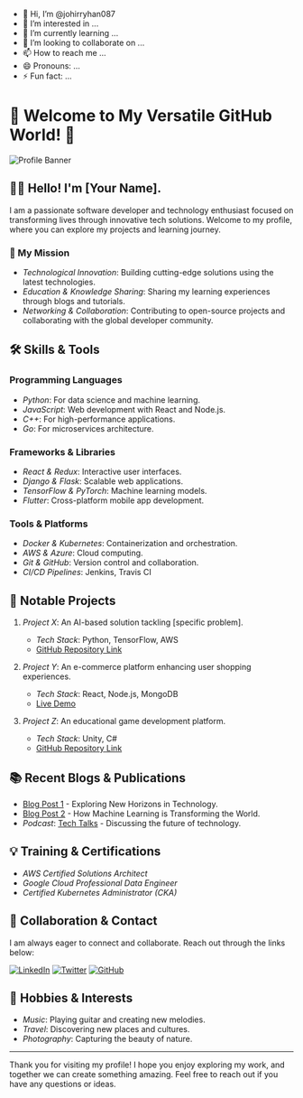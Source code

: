 - 👋 Hi, I’m @johirryhan087
- 👀 I’m interested in ...
- 🌱 I’m currently learning ...
- 💞️ I’m looking to collaborate on ...
- 📫 How to reach me ...
- 😄 Pronouns: ...
- ⚡ Fun fact: ...

<!---
johirryhan087/johirryhan087 is a ✨ special ✨ repository because its `README.md` (this file) appears on your GitHub profile.
You can click the Preview link to take a look at your changes.
--->



# 🌟 Welcome to My Versatile GitHub World! 🌟

![Profile Banner](https://via.placeholder.com/1200x300.png?text=Welcome+to+My+GitHub+Profile!)

## 🙋‍♂️ Hello! I'm [Your Name].

I am a passionate software developer and technology enthusiast focused on transforming lives through innovative tech solutions. Welcome to my profile, where you can explore my projects and learning journey.

### 🌟 My Mission

- *Technological Innovation*: Building cutting-edge solutions using the latest technologies.
- *Education & Knowledge Sharing*: Sharing my learning experiences through blogs and tutorials.
- *Networking & Collaboration*: Contributing to open-source projects and collaborating with the global developer community.

## 🛠️ Skills & Tools

### Programming Languages
- *Python*: For data science and machine learning.
- *JavaScript*: Web development with React and Node.js.
- *C++*: For high-performance applications.
- *Go*: For microservices architecture.

### Frameworks & Libraries
- *React & Redux*: Interactive user interfaces.
- *Django & Flask*: Scalable web applications.
- *TensorFlow & PyTorch*: Machine learning models.
- *Flutter*: Cross-platform mobile app development.

### Tools & Platforms
- *Docker & Kubernetes*: Containerization and orchestration.
- *AWS & Azure*: Cloud computing.
- *Git & GitHub*: Version control and collaboration.
- *CI/CD Pipelines*: Jenkins, Travis CI

## 🌟 Notable Projects

1. *Project X*: An AI-based solution tackling [specific problem].
   - *Tech Stack*: Python, TensorFlow, AWS
   - [GitHub Repository Link](#)

2. *Project Y*: An e-commerce platform enhancing user shopping experiences.
   - *Tech Stack*: React, Node.js, MongoDB
   - [Live Demo](#)

3. *Project Z*: An educational game development platform.
   - *Tech Stack*: Unity, C#
   - [GitHub Repository Link](#)

## 📚 Recent Blogs & Publications

- [Blog Post 1](#) - Exploring New Horizons in Technology.
- [Blog Post 2](#) - How Machine Learning is Transforming the World.
- *Podcast*: [Tech Talks](#) - Discussing the future of technology.

## 💡 Training & Certifications

- *AWS Certified Solutions Architect*
- *Google Cloud Professional Data Engineer*
- *Certified Kubernetes Administrator (CKA)*

## 🤝 Collaboration & Contact

I am always eager to connect and collaborate. Reach out through the links below:

[![LinkedIn](https://img.shields.io/badge/LinkedIn-Your_Name-blue?style=flat&logo=linkedin)](https://linkedin.com/in/your_name)
[![Twitter](https://img.shields.io/badge/Twitter-@Your_Handle-blue?style=flat&logo=twitter)](https://twitter.com/your_handle)
[![GitHub](https://img.shields.io/badge/GitHub-cracker2161-black?style=flat&logo=github)](https://github.com/cracker2161)

## 🎨 Hobbies & Interests

- *Music*: Playing guitar and creating new melodies.
- *Travel*: Discovering new places and cultures.
- *Photography*: Capturing the beauty of nature.

---

Thank you for visiting my profile! I hope you enjoy exploring my work, and together we can create something amazing. Feel free to reach out if you have any questions or ideas.
